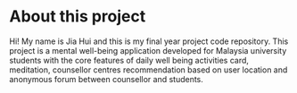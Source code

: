 # About this project

Hi! My name is Jia Hui and this is my final year project code repository. This project is a mental well-being application developed for Malaysia university students with the core features of daily well being activities card, meditation, counsellor centres recommendation based on user location and anonymous forum between counsellor and students.
